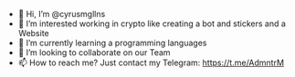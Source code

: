 - 👋 Hi, I’m @cyrusmgllns 
- 👀 I’m interested working in crypto like creating a bot and stickers and a Website
- 🌱 I’m currently learning a programming languages
- 💞️ I’m looking to collaborate on our Team
- 📫 How to reach me? Just contact my Telegram: https://t.me/AdmntrM
